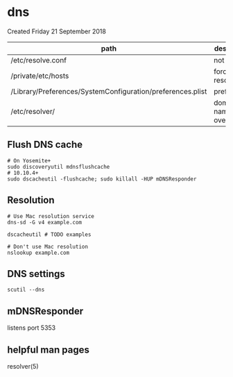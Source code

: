 # dns
Created Friday 21 September 2018

| path                                                       | description                 |
|------------------------------------------------------------|-----------------------------|
| /etc/resolve.conf                                          | not used                    |
| /private/etc/hosts                                         | force resolution            |
| /Library/Preferences/SystemConfiguration/preferences.plist | preferences                 |
| /etc/resolver/                                             | domain nameserver overrides |


Flush DNS cache
---------------

	# On Yosemite+
	sudo discoveryutil mdnsflushcache
	# 10.10.4+
	sudo dscacheutil -flushcache; sudo killall -HUP mDNSResponder


Resolution
----------

	# Use Mac resolution service
	dns-sd -G v4 example.com
	
	dscacheutil # TODO examples
	
	# Don't use Mac resolution
	nslookup example.com


DNS settings
------------
``scutil --dns``


mDNSResponder
-------------
listens port 5353

helpful man pages
-----------------
resolver(5)

